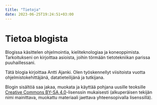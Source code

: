 ```yaml
---
title: "Tietoja"
date: 2023-06-25T19:24:51+03:00
---
```


# Tietoa blogista

Blogissa käsittelen ohjelmointia, kieliteknologiaa ja koneoppimista. Tarkoitukseni on kirjoittaa asioista, joihin törmään tietotekniikan parissa puuhaillessani.

Tätä blogia kirjoittaa Antti Ajanki. Olen työskennellyt viisitoista vuotta ohjelmistokehittäjänä, datatieteilijänä ja tutkijana.

Blogin sisältöä saa jakaa, muokata ja käyttää pohjana uusille teoksille [Creative Commons BY-SA 4.0](https://creativecommons.org/licenses/by-sa/4.0/deed.fi)-lisenssin mukaisesti (alkuperäisen tekijän nimi mainittava, muokattu materiaali jaettava yhteensopivalla lisenssillä).
